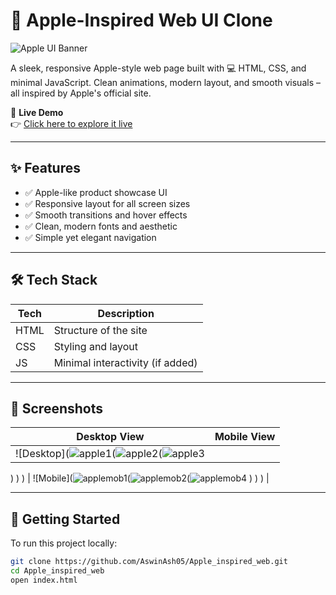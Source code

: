 # 🍏 Apple-Inspired Web UI Clone

![Apple UI Banner](https://capsule-render.vercel.app/api?type=waving&color=gradient&height=200&section=header&text=Apple%20Inspired%20Web%20UI&fontSize=30&fontColor=ffffff)

A sleek, responsive Apple-style web page built with 💻 HTML, CSS, and minimal JavaScript. Clean animations, modern layout, and smooth visuals – all inspired by Apple's official site.

🔗 **Live Demo**  
👉 [Click here to explore it live](https://aswinash05.github.io/Apple_inspired_web/)

---

## ✨ Features

- ✅ Apple-like product showcase UI  
- ✅ Responsive layout for all screen sizes  
- ✅ Smooth transitions and hover effects  
- ✅ Clean, modern fonts and aesthetic  
- ✅ Simple yet elegant navigation

---

## 🛠️ Tech Stack

| Tech     | Description          |
|----------|----------------------|
| HTML     | Structure of the site |
| CSS      | Styling and layout   |
| JS       | Minimal interactivity (if added) |

---

## 📸 Screenshots

| Desktop View | Mobile View |
|--------------|-------------|
| ![Desktop](![apple1](https://github.com/user-attachments/assets/def6488e-4753-40e7-90ee-99f565a148c1)(![apple2](https://github.com/user-attachments/assets/e5ca35b5-bd4c-45a8-adb8-4f9d2492ca76)(![apple3](https://github.com/user-attachments/assets/587e0f1c-1b0b-44c6-9a74-459a363a6f2f)
)
)
) | ![Mobile](![applemob1](https://github.com/user-attachments/assets/388f8a8a-d3c5-4d98-84f3-f6b36d8eb143)(![applemob2](https://github.com/user-attachments/assets/7e4a1fcc-3248-4c96-b332-9ccb79fc5618)(![applemob4](https://github.com/user-attachments/assets/0a4a03f5-4b54-4462-8ffc-50a8152055dc)
)
)
) |


---

## 🚀 Getting Started

To run this project locally:

```bash
git clone https://github.com/AswinAsh05/Apple_inspired_web.git
cd Apple_inspired_web
open index.html
